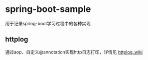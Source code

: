 # spring-boot-sample

用于记录spring-boot学习过程中的各种实现

## httplog
通过aop、自定义@annotation实现http日志打印，详情见 [httplog_wiki](https://github.com/wangyuheng/spring-boot-sample/wiki/httplog_wiki)


